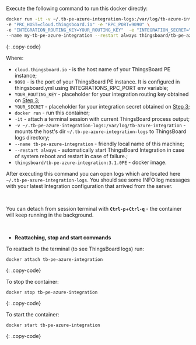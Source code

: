 Execute the following command to run this docker directly:

```bash
docker run -it -v ~/.tb-pe-azure-integration-logs:/var/log/tb-azure-integration \
-e "PRC_HOST=cloud.thingsboard.io" -e "RPC_PORT=9090" \
-e "INTEGRATION_ROUTING_KEY=YOUR_ROUTING_KEY"  -e "INTEGRATION_SECRET=YOUR_SECRET " \
--name my-tb-pe-azure-integration --restart always thingsboard/tb-pe-azure-integration:3.1PE
```
{: .copy-code}

Where: 
    
- `cloud.thingsboard.io` - is the host name of your ThingsBoard PE instance;
- `9090` - is the port of your ThingsBoard PE instance. It is configured in thingsboard.yml using INTEGRATIONS_RPC_PORT env variable;    
- `YOUR_ROUTING_KEY` - placeholder for your integration routing key obtained on [Step 3](/docs/user-guide/integrations/remote-integrations/#step-3-save-remote-integration-credentials);
- `YOUR_SECRET` - placeholder for your integration secret obtained on [Step 3](/docs/user-guide/integrations/remote-integrations/#step-3-save-remote-integration-credentials);
- `docker run`              - run this container;
- `-it`                     - attach a terminal session with current ThingsBoard process output;
- `-v ~/.tb-pe-azure-integration-logs:/var/log/tb-azure-integration`   - mounts the host's dir `~/.tb-pe-azure-integration-logs` to ThingsBoard logs directory;
- `--name tb-pe-azure-integration`             - friendly local name of this machine;
- `--restart always`        - automatically start ThingsBoard Integration in case of system reboot and restart in case of failure.;
- `thingsboard/tb-pe-azure-integration:3.1.0PE`          - docker image.

After executing this command you can open logs which are located here `~/.tb-pe-azure-integration-logs`. 
You should see some INFO log messages with your latest Integration configuration that arrived from the server.

<br/>

You can detach from session terminal with **`Ctrl-p`**+**`Ctrl-q`** - the container will keep running in the background.

<br/>

- **Reattaching, stop and start commands**

To reattach to the terminal (to see ThingsBoard logs) run:

```
docker attach tb-pe-azure-integration
```
{: .copy-code}

To stop the container:

```
docker stop tb-pe-azure-integration
```
{: .copy-code}

To start the container:

```
docker start tb-pe-azure-integration
```
{: .copy-code}
